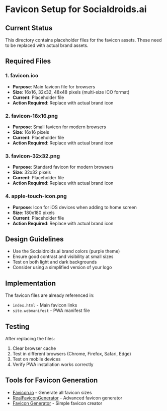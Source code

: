 # Favicon Setup for Socialdroids.ai

## Current Status
This directory contains placeholder files for the favicon assets. These need to be replaced with actual brand assets.

## Required Files

### 1. favicon.ico
- **Purpose**: Main favicon file for browsers
- **Size**: 16x16, 32x32, 48x48 pixels (multi-size ICO format)
- **Current**: Placeholder file
- **Action Required**: Replace with actual brand icon

### 2. favicon-16x16.png
- **Purpose**: Small favicon for modern browsers
- **Size**: 16x16 pixels
- **Current**: Placeholder file
- **Action Required**: Replace with actual brand icon

### 3. favicon-32x32.png
- **Purpose**: Standard favicon for modern browsers
- **Size**: 32x32 pixels
- **Current**: Placeholder file
- **Action Required**: Replace with actual brand icon

### 4. apple-touch-icon.png
- **Purpose**: Icon for iOS devices when adding to home screen
- **Size**: 180x180 pixels
- **Current**: Placeholder file
- **Action Required**: Replace with actual brand icon

## Design Guidelines
- Use the Socialdroids.ai brand colors (purple theme)
- Ensure good contrast and visibility at small sizes
- Test on both light and dark backgrounds
- Consider using a simplified version of your logo

## Implementation
The favicon files are already referenced in:
- `index.html` - Main favicon links
- `site.webmanifest` - PWA manifest file

## Testing
After replacing the files:
1. Clear browser cache
2. Test in different browsers (Chrome, Firefox, Safari, Edge)
3. Test on mobile devices
4. Verify PWA installation works correctly

## Tools for Favicon Generation
- [Favicon.io](https://favicon.io/) - Generate all favicon sizes
- [RealFaviconGenerator](https://realfavicongenerator.net/) - Advanced favicon generator
- [Favicon Generator](https://www.favicon-generator.org/) - Simple favicon creator 